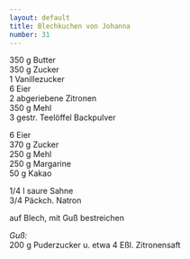 ```yaml
---
layout: default
title: Blechkuchen von Johanna
number: 31
---
```


350 g Butter  
350 g Zucker  
1 Vanillezucker  
6 Eier  
2 abgeriebene Zitronen  
350 g Mehl  
3 gestr. Teelöffel Backpulver

6 Eier  
370 g Zucker  
250 g Mehl  
250 g Margarine  
50 g Kakao

1/4 l saure Sahne  
3/4 Päckch. Natron

auf Blech, mit Guß bestreichen

*Guß:*  
200 g Puderzucker u. etwa 4 Eßl. Zitronensaft
